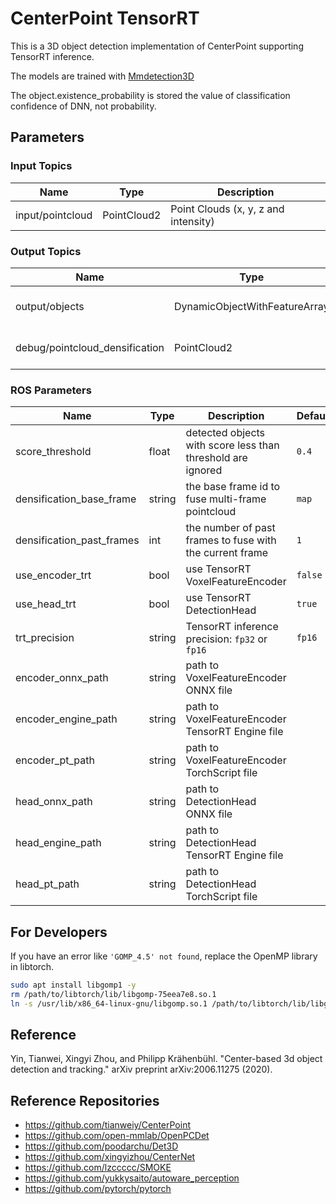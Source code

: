 # CenterPoint TensorRT

This is a 3D object detection implementation of CenterPoint supporting TensorRT inference.

The models are trained with [Mmdetection3D](https://github.com/tier4/autoware_mmdetection3d)

The object.existence_probability is stored the value of classification confidence of DNN, not probability.

## Parameters

### Input Topics

| Name             | Type        | Description                          |
| ---------------- | ----------- | ------------------------------------ |
| input/pointcloud | PointCloud2 | Point Clouds (x, y, z and intensity) |

### Output Topics

| Name                           | Type                          | Description            |
| ------------------------------ | ----------------------------- | ---------------------- |
| output/objects                 | DynamicObjectWithFeatureArray | 3D Bounding Box        |
| debug/pointcloud_densification | PointCloud2                   | multi-frame pointcloud |

### ROS Parameters

| Name                      | Type   | Description                                                 | Default |
| ------------------------- | ------ | ----------------------------------------------------------- | ------- |
| score_threshold           | float  | detected objects with score less than threshold are ignored | `0.4`   |
| densification_base_frame  | string | the base frame id to fuse multi-frame pointcloud            | `map`   |
| densification_past_frames | int    | the number of past frames to fuse with the current frame    | `1`     |
| use_encoder_trt           | bool   | use TensorRT VoxelFeatureEncoder                            | `false` |
| use_head_trt              | bool   | use TensorRT DetectionHead                                  | `true`  |
| trt_precision             | string | TensorRT inference precision: `fp32` or `fp16`              | `fp16`  |
| encoder_onnx_path         | string | path to VoxelFeatureEncoder ONNX file                       |         |
| encoder_engine_path       | string | path to VoxelFeatureEncoder TensorRT Engine file            |         |
| encoder_pt_path           | string | path to VoxelFeatureEncoder TorchScript file                |         |
| head_onnx_path            | string | path to DetectionHead ONNX file                             |         |
| head_engine_path          | string | path to DetectionHead TensorRT Engine file                  |         |
| head_pt_path              | string | path to DetectionHead TorchScript file                      |         |

## For Developers

If you have an error like `'GOMP_4.5' not found`, replace the OpenMP library in libtorch.

```bash
sudo apt install libgomp1 -y
rm /path/to/libtorch/lib/libgomp-75eea7e8.so.1
ln -s /usr/lib/x86_64-linux-gnu/libgomp.so.1 /path/to/libtorch/lib/libgomp-75eea7e8.so.1
```

## Reference

Yin, Tianwei, Xingyi Zhou, and Philipp Krähenbühl. "Center-based 3d object detection and tracking." arXiv preprint arXiv:2006.11275 (2020).

## Reference Repositories

- <https://github.com/tianweiy/CenterPoint>
- <https://github.com/open-mmlab/OpenPCDet>
- <https://github.com/poodarchu/Det3D>
- <https://github.com/xingyizhou/CenterNet>
- <https://github.com/lzccccc/SMOKE>
- <https://github.com/yukkysaito/autoware_perception>
- <https://github.com/pytorch/pytorch>

